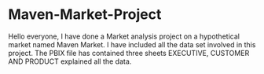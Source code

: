 # Maven-Market-Project

Hello everyone, I have done a Market analysis project on a hypothetical market named Maven Market. I have included all the data set involved in this project. 
The PBIX file has contained three sheets EXECUTIVE, CUSTOMER AND PRODUCT explained all the data. 
